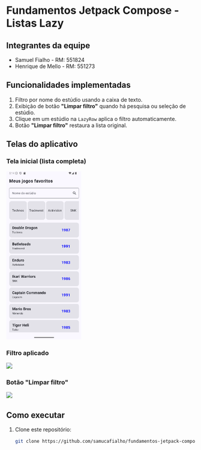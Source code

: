 # Fundamentos Jetpack Compose - Listas Lazy

## Integrantes da equipe
- Samuel Fialho - RM: 551824
- Henrique de Mello - RM: 551273

## Funcionalidades implementadas
1. Filtro por nome do estúdio usando a caixa de texto.
2. Exibição de botão **"Limpar filtro"** quando há pesquisa ou seleção de estúdio.
3. Clique em um estúdio na `LazyRow` aplica o filtro automaticamente.
4. Botão **"Limpar filtro"** restaura a lista original.

## Telas do aplicativo
### Tela inicial (lista completa)
<img src="app/src/main/java/samucafialho/com/github/fundamentos_jetpack_compose_listas_lazy/images/Primeira_tela_listas_jetpackcompose.png" width="200">

### Filtro aplicado
<img src="/src/main/java/samucafialho/com/github/fundamentos_jetpack_compose_listas_lazy/images/filtroaplicado.png" width="200">

### Botão "Limpar filtro"
<img src="/src/main/java/samucafialho/com/github/fundamentos_jetpack_compose_listas_lazy/images/videolimparfiltro-ezgif.com-optimize.gif" width="200">

## Como executar
1. Clone este repositório:
   ```bash
   git clone https://github.com/samucafialho/fundamentos-jetpack-compose-listas-lazy.git
